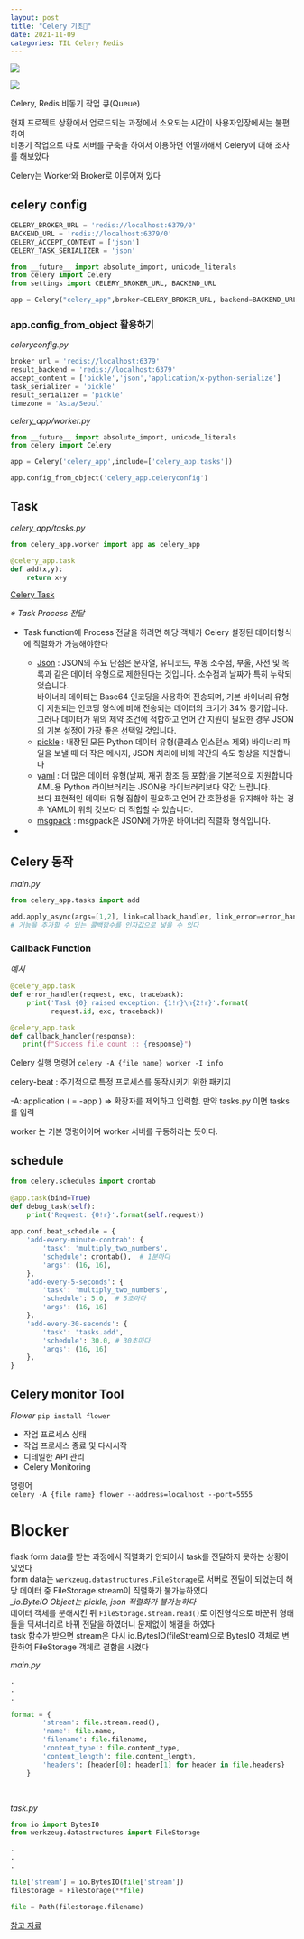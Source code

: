 ```yaml
---
layout: post
title: "Celery 기초💬"
date: 2021-11-09
categories: TIL Celery Redis
---
```


![](https://raw.githubusercontent.com/Action2theFuture/Action2theFuture.github.io/main/_posts/Images/celery.png)

![](https://raw.githubusercontent.com/Action2theFuture/Action2theFuture.github.io/main/_posts/Images/celery_process.jpeg)

Celery, Redis 비동기 작업 큐(Queue)

현재 프로젝트 상황에서 업로드되는 과정에서 소요되는 시간이 사용자입장에서는 불편하여  
비동기 작업으로 따로 서버를 구축을 하여서 이용하면 어떨까해서 Celery에 대해 조사를 해보았다

Celery는 Worker와 Broker로 이루어져 있다

## celery config

```python
CELERY_BROKER_URL = 'redis://localhost:6379/0'
BACKEND_URL = 'redis://localhost:6379/0'
CELERY_ACCEPT_CONTENT = ['json']
CELERY_TASK_SERIALIZER = 'json'

from __future__ import absolute_import, unicode_literals
from celery import Celery
from settings import CELERY_BROKER_URL, BACKEND_URL

app = Celery("celery_app",broker=CELERY_BROKER_URL, backend=BACKEND_URL)
```

### app.config_from_object 활용하기

*celeryconfig.py*
```python
broker_url = 'redis://localhost:6379'
result_backend = 'redis://localhost:6379'
accept_content = ['pickle','json','application/x-python-serialize']
task_serializer = 'pickle'
result_serializer = 'pickle'
timezone = 'Asia/Seoul'
```

*celery_app/worker.py*
```python
from __future__ import absolute_import, unicode_literals
from celery import Celery

app = Celery('celery_app',include=['celery_app.tasks'])

app.config_from_object('celery_app.celeryconfig')
```

## Task
*celery_app/tasks.py*
```python
from celery_app.worker import app as celery_app

@celery_app.task
def add(x,y):
    return x+y
```

[Celery Task](https://docs.celeryproject.org/en/stable/userguide/tasks.html)

*※ Task Process 전달*
- Task function에 Process 전달을 하려면 해당 객체가 Celery 설정된 데이터형식에 직렬화가 가능해야한다
    - [Json](https://www.json.org/json-en.html) : JSON의 주요 단점은 문자열, 유니코드, 부동 소수점, 부울, 사전 및 목록과 같은 데이터 유형으로 제한된다는 것입니다. 
    소수점과 날짜가 특히 누락되었습니다.  
    바이너리 데이터는 Base64 인코딩을 사용하여 전송되며, 기본 바이너리 유형이 지원되는 인코딩 형식에 비해 전송되는 데이터의 크기가 34% 증가합니다.  
    그러나 데이터가 위의 제약 조건에 적합하고 언어 간 지원이 필요한 경우 JSON의 기본 설정이 가장 좋은 선택일 것입니다.  
    - [pickle](https://docs.python.org/dev/library/pickle.html#module-pickle) : 내장된 모든 Python 데이터 유형(클래스 인스턴스 제외)
     바이너리 파일을 보낼 때 더 작은 메시지, JSON 처리에 비해 약간의 속도 향상을 지원합니다
    - [yaml](http://yaml.org/) : 더 많은 데이터 유형(날짜, 재귀 참조 등 포함)을 기본적으로 지원합니다    
    AML용 Python 라이브러리는 JSON용 라이브러리보다 약간 느립니다.  
    보다 표현적인 데이터 유형 집합이 필요하고 언어 간 호환성을 유지해야 하는 경우 YAML이 위의 것보다 더 적합할 수 있습니다.
    - [msgpack](http://msgpack.org/) :  msgpack은 JSON에 가까운 바이너리 직렬화 형식입니다.

-

## Celery 동작
*main.py*
```python
from celery_app.tasks import add

add.apply_async(args=[1,2], link=callback_handler, link_error=error_handler, ....)
# 기능을 추가할 수 있는 콜백함수를 인자값으로 넣을 수 있다
```

### Callback Function

*예시*
```python
@celery_app.task
def error_handler(request, exc, traceback):
    print('Task {0} raised exception: {1!r}\n{2!r}'.format(
          request.id, exc, traceback))

@celery_app.task
def callback_handler(response):
   print(f"Success file count :: {response}")
```

Celery 실행 명령어
`celery -A {file name} worker -I info`

celery-beat : 주기적으로 특정 프로세스를 동작시키기 위한 패키지

-A: application ( = -app )  => 확장자를 제외하고 입력함. 만약 tasks.py 이면 tasks를 입력

worker 는 기본 명령어이며 worker 서버를 구동하라는 뜻이다.


## schedule

```python
from celery.schedules import crontab
 
@app.task(bind=True)
def debug_task(self):
    print('Request: {0!r}'.format(self.request))
 
app.conf.beat_schedule = {
    'add-every-minute-contrab': {
        'task': 'multiply_two_numbers',
        'schedule': crontab(),  # 1분마다
        'args': (16, 16),
    },
    'add-every-5-seconds': {
        'task': 'multiply_two_numbers',
        'schedule': 5.0,  # 5초마다
        'args': (16, 16)
    },
    'add-every-30-seconds': {
        'task': 'tasks.add',
        'schedule': 30.0, # 30초마다
        'args': (16, 16)
    },
}
```

## Celery monitor Tool
*Flower*
`pip install flower`  

- 작업 프로세스 상태
- 작업 프로세스 종료 및 다시시작
- 디테일한 API 관리
- Celery Monitoring

명령어  
`celery -A {file name} flower --address=localhost --port=5555`

# Blocker
flask form data를 받는 과정에서 직렬화가 안되어서 task를 전달하지 못하는 상황이 있었다  
form data는 `werkzeug.datastructures.FileStorage`로 서버로 전달이 되었는데 해당 데이터 중 FileStorage.stream이 직렬화가 불가능하였다  
*_io.ByteIO Object는 pickle, json 직렬화가 불가능하다*  
데이터 객체를 분해시킨 뒤 `FileStorage.stream.read()`로 이진형식으로 바꾼뒤 형태들을 딕셔너리로 바꿔 전달을 하였더니 문제없이 해결을 하였다  
task 함수가 받으면 stream은 다시 io.BytesIO(fileStream)으로 BytesIO 객체로 변환하여 FileStorage 객체로 결합을 시켰다  

*main.py*
```python
.
.
.

format = {
        'stream': file.stream.read(),
        'name': file.name,
        'filename': file.filename,
        'content_type': file.content_type,
        'content_length': file.content_length,
        'headers': {header[0]: header[1] for header in file.headers}
    }
```
<br>

*task.py*
```python
from io import BytesIO
from werkzeug.datastructures import FileStorage

.
.
.

file['stream'] = io.BytesIO(file['stream'])
filestorage = FileStorage(**file)

file = Path(filestorage.filename)            
```
[참고 자료](https://newbedev.com/celery-task-in-flask-for-uploading-and-resizing-images-and-storing-it-to-amazon-s3)